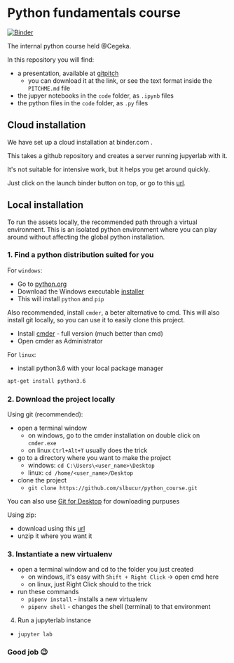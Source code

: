 # Python fundamentals course

[![Binder](http://mybinder.org/badge.svg)](http://mybinder.org/v2/gh/slbucur/python_course.git/master?urlpath=lab/)

The internal python course held @Cegeka.

In this repository you will find:
* a presentation, available at [gitpitch](https://gitpitch.com/slbucur/python_course/master?n=true#/)
  * you can download it at the link, or see the text format inside the `PITCHME.md` file
* the jupyer notebooks in the `code` folder, as `.ipynb` files
* the python files in the `code` folder, as `.py` files

## Cloud installation

We have set up a cloud installation at binder.com .

This takes a github repository and creates a server running jupyerlab with it.

It's not suitable for intensive work, but it helps you get around quickly.

Just click on the launch binder button on top, or go to this 
[url](http://mybinder.org/v2/gh/slbucur/python_course.git/master?urlpath=lab/).

## Local installation
To run the assets locally, the recommended path through a virtual environment.
This is an isolated python environment where you can play around without affecting
the global python installation.

### 1. Find a python distribution suited for you

For `windows`:

* Go to [python.org](https://www.python.org/downloads/release/python-365/)
* Download the Windows executable [installer](https://www.python.org/ftp/python/3.6.5/python-3.6.5-amd64.exe)
* This will install `python` and `pip`

Also recommended, install `cmder`, a beter alternative to cmd.
This will also install git locally, so you can use it to easily clone this project.
* Install [cmder](http://cmder.net/) - full version (much better than cmd)
* Open cmder as Administrator

For `linux`:
* install python3.6 with your local package manager
```bash
apt-get install python3.6
```

### 2. Download the project locally

Using git (recommended):
* open a terminal window
  * on windows, go to the cmder installation on double click on `cmder.exe`
  * on linux `Ctrl+Alt+T` usually does the trick
* go to a directory where you want to make the project
  * windows: `cd C:\Users\<user_name>\Desktop`
  * linux: `cd /home/<user_name>/Desktop`
* clone the project
  * `git clone https://github.com/slbucur/python_course.git`

You can also use [Git for Desktop](https://desktop.github.com/)
 for downloading purpuses

Using zip:

* download using this [url](https://github.com/slbucur/python_course/archive/master.zip)
* unzip it where you want it

### 3. Instantiate a new virtualenv

* open a terminal window and cd to the folder you just created
  * on windows, it's easy with `Shift + Right Click` -> open cmd here
  * on linux, just Right Click should to the trick
* run these commands
  * `pipenv install` - installs a new virtualenv
  * `pipenv shell` - changes the shell (terminal) to that environment

4. Run a jupyterlab instance

* `jupyter lab`

### Good job 😉

